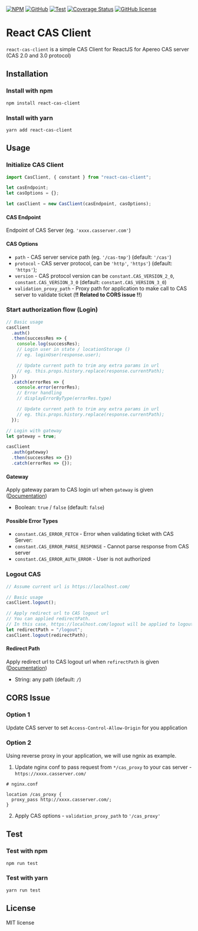 [![NPM](https://img.shields.io/npm/v/react-cas-client?style=for-the-badge)](https://www.npmjs.com/package/react-cas-client)
[![GitHub](https://img.shields.io/github/package-json/v/alancting/react-cas-client?label=%20GitHub&style=for-the-badge)](https://github.com/alancting/react-cas-client)
[![Test](https://img.shields.io/github/workflow/status/alancting/react-cas-client/Node.js%20CI?label=TEST&style=for-the-badge)](https://github.com/alancting/react-cas-client)
[![Coverage Status](https://img.shields.io/coveralls/github/alancting/react-cas-client/master?style=for-the-badge)](https://coveralls.io/github/alancting/react-cas-client?branch=master)
[![GitHub license](https://img.shields.io/github/license/alancting/react-cas-client?color=blue&style=for-the-badge)](https://github.com/alancting/react-cas-client/blob/master/LICENSE)

# React CAS Client

`react-cas-client` is a simple CAS Client for ReactJS for Apereo CAS server (CAS 2.0 and 3.0 protocol)

## Installation

### Install with npm

```shell
npm install react-cas-client
```

### Install with yarn

```shell
yarn add react-cas-client
```

## Usage

### Initialize CAS Client

```javascript
import CasClient, { constant } from "react-cas-client";

let casEndpoint;
let casOptions = {};

let casClient = new CasClient(casEndpoint, casOptions);
```

#### CAS Endpoint

Endpoint of CAS Server (eg. `'xxxx.casserver.com'`)

#### CAS Options

- `path` - CAS server service path (eg. `'/cas-tmp'`) (default: `'/cas'`)
- `protocol` - CAS server protocol, can be `'http'`, `'https'`) (default: `'https'`);
- `version` - CAS protocol version can be `constant.CAS_VERSION_2_0`, `constant.CAS_VERSION_3_0` (default: `constant.CAS_VERSION_3_0`)
- `validation_proxy_path` - Proxy path for application to make call to CAS server to validate ticket (**!! Related to CORS issue !!**)

### Start authorization flow (Login)

```javascript
// Basic usage
casClient
  .auth()
  .then(successRes => {
    console.log(successRes);
    // Login user in state / locationStorage ()
    // eg. loginUser(response.user);

    // Update current path to trim any extra params in url
    // eg. this.props.history.replace(response.currentPath);
  })
  .catch(errorRes => {
    console.error(errorRes);
    // Error handling
    // displayErrorByType(errorRes.type)

    // Update current path to trim any extra params in url
    // eg. this.props.history.replace(response.currentPath);
  });

// Login with gateway
let gateway = true;

casClient
  .auth(gateway)
  .then(successRes => {})
  .catch(errorRes => {});
```

#### Gateway

Apply gateway param to CAS login url when `gateway` is given ([Documentation](https://apereo.github.io/cas/6.0.x/protocol/CAS-Protocol-V2-Specification.html#211-parameters))

- Boolean: `true` / `false` (default: `false`)

#### Possible Error Types

- `constant.CAS_ERROR_FETCH` - Error when validating ticket with CAS Server:
- `constant.CAS_ERROR_PARSE_RESPONSE` - Cannot parse response from CAS server
- `constant.CAS_ERROR_AUTH_ERROR` - User is not authorized

### Logout CAS

```javascript
// Assume current url is https://localhost.com/

// Basic usage
casClient.logout();

// Apply redirect url to CAS logout url
// You can applied redirectPath.
// In this case, https://localhost.com/logout will be applied to logout url
let redirectPath = "/logout";
casClient.logout(redirectPath);
```

#### Redirect Path

Apply redirect url to CAS logout url when `refirectPath` is given ([Documentation](https://apereo.github.io/cas/6.0.x/protocol/CAS-Protocol-V2-Specification.html#211-parameters))

- String: any path (default: `/`)

## CORS Issue

### Option 1

Update CAS server to set `Access-Control-Allow-Origin` for you application

### Option 2

Using reverse proxy in your application, we will use ngnix as example.

1. Update nginx conf to pass request from `*/cas_proxy` to your cas server - `https://xxxx.casserver.com/`

```
# nginx.conf

location /cas_proxy {
  proxy_pass http://xxxx.casserver.com/;
}
```

2. Apply CAS options - `validation_proxy_path` to `'/cas_proxy'`

## Test

### Test with npm

```shell
npm run test
```

### Test with yarn

```shell
yarn run test
```

## License

MIT license
